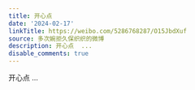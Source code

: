 ```yaml
---
title: 开心点
date: '2024-02-17'
linkTitle: https://weibo.com/5286768287/O15JbdXuf
source: 多次婉拒久保织织的微博
description: 开心点  ...
disable_comments: true
---
```

开心点  ...